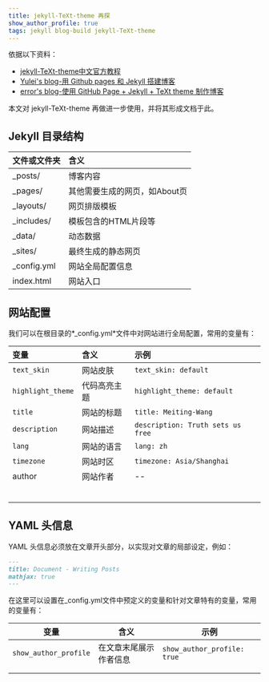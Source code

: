 ```yaml
---
title: jekyll-TeXt-theme 再探
show_author_profile: true
tags: jekyll blog-build jekyll-TeXt-theme
---
```


依据以下资料：

- [jekyll-TeXt-theme中文官方教程](https://kitian616.github.io/jekyll-TeXt-theme/docs/zh/quick-start)
- [Yulei's blog-用 Github pages 和 Jekyll 搭建博客](https://yuleii.github.io/2020/06/09/build-blog-with-github-pages-and-jekyll.html)
- [error's blog-使用 GitHub Page + Jekyll + TeXt theme 制作博客](https://zhuanlan.zhihu.com/p/385384830)

本文对 jekyll-TeXt-theme 再做进一步使用，并将其形成文档于此。

## Jekyll 目录结构

| 文件或文件夹 | 含义                          |
| :----------- | :---------------------------- |
| _posts/      | 博客内容                      |
| _pages/      | 其他需要生成的网页，如About页 |
| _layouts/    | 网页排版模板                  |
| _includes/   | 模板包含的HTML片段等          |
| _data/       | 动态数据                      |
| _sites/      | 最终生成的静态网页            |
| _config.yml  | 网站全局配置信息              |
| index.html   | 网站入口                      |

## 网站配置

我们可以在根目录的*_config.yml*文件中对网站进行全局配置，常用的变量有：

| 变量              | 含义         | 示例                              |
| :---------------- | :----------- | :-------------------------------- |
| `text_skin`       | 网站皮肤     | `text_skin: default`              |
| `highlight_theme` | 代码高亮主题 | `highlight_theme: default`        |
| `title`           | 网站的标题   | `title: Meiting-Wang`             |
| `description`     | 网站描述     | `description: Truth sets us free` |
| `lang`            | 网站的语言   | `lang: zh`                        |
| `timezone`        | 网站时区     | `timezone: Asia/Shanghai`         |
| author            | 网站作者     | --                                |
|                   |              |                                   |
|                   |              |                                   |
|                   |              |                                   |
|                   |              |                                   |
|                   |              |                                   |
|                   |              |                                   |

## YAML 头信息

YAML 头信息必须放在文章开头部分，以实现对文章的局部设定，例如：

```markdown
---
title: Document - Writing Posts
mathjax: true
---
```

在这里可以设置在_config.yml文件中预定义的变量和针对文章特有的变量，常用的变量有：

| 变量                  | 含义                   | 示例                        |
| --------------------- | ---------------------- | --------------------------- |
| `show_author_profile` | 在文章末尾展示作者信息 | `show_author_profile: true` |
|                       |                        |                             |
|                       |                        |                             |

